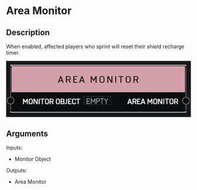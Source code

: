 # Area Monitor

## Description

When enabled, affected players who sprint will reset their shield recharge timer.

![Area Monitor](../../.gitbook/assets/images/scripting/variables-basic/area-monitor.png)

## Arguments

Inputs:

* Monitor Object

Outputs:

* Area Monitor
